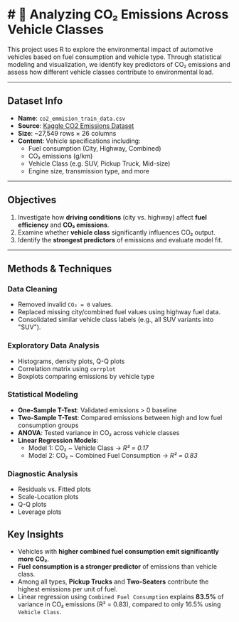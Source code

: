 # # 🚗 Analyzing CO₂ Emissions Across Vehicle Classes

This project uses R to explore the environmental impact of automotive vehicles based on fuel consumption and vehicle type. Through statistical modeling and visualization, we identify key predictors of CO₂ emissions and assess how different vehicle classes contribute to environmental load.

---

## Dataset Info
- **Name**: `co2_emmision_train_data.csv`
- **Source**: [Kaggle CO2 Emissions Dataset](https://www.kaggle.com/datasets)
- **Size**: ~27,549 rows × 26 columns
- **Content**: Vehicle specifications including:
  - Fuel consumption (City, Highway, Combined)
  - CO₂ emissions (g/km)
  - Vehicle Class (e.g. SUV, Pickup Truck, Mid-size)
  - Engine size, transmission type, and more

---

## Objectives
1. Investigate how **driving conditions** (city vs. highway) affect **fuel efficiency** and **CO₂ emissions**.
2. Examine whether **vehicle class** significantly influences CO₂ output.
3. Identify the **strongest predictors** of emissions and evaluate model fit.

---

## Methods & Techniques
### Data Cleaning
- Removed invalid `CO₂ = 0` values.
- Replaced missing city/combined fuel values using highway fuel data.
- Consolidated similar vehicle class labels (e.g., all SUV variants into "SUV").

### Exploratory Data Analysis
- Histograms, density plots, Q-Q plots
- Correlation matrix using `corrplot`
- Boxplots comparing emissions by vehicle type

### Statistical Modeling
- **One-Sample T-Test**: Validated emissions > 0 baseline
- **Two-Sample T-Test**: Compared emissions between high and low fuel consumption groups
- **ANOVA**: Tested variance in CO₂ across vehicle classes
- **Linear Regression Models**:
  - Model 1: CO₂ ~ Vehicle Class → *R² = 0.17*
  - Model 2: CO₂ ~ Combined Fuel Consumption → *R² = 0.83*

### Diagnostic Analysis
- Residuals vs. Fitted plots
- Scale-Location plots
- Q-Q plots
- Leverage plots



## Key Insights
- Vehicles with **higher combined fuel consumption emit significantly more CO₂**.
- **Fuel consumption is a stronger predictor** of emissions than vehicle class.
- Among all types, **Pickup Trucks** and **Two-Seaters** contribute the highest emissions per unit of fuel.
- Linear regression using `Combined Fuel Consumption` explains **83.5%** of variance in CO₂ emissions (R² = 0.83), compared to only 16.5% using `Vehicle Class`.

